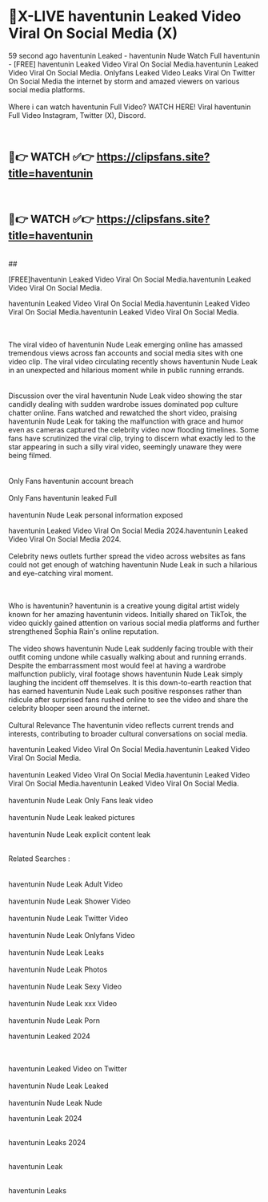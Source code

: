 # 🔴X-LIVE haventunin Leaked Video Viral On Social Media (X)<br>


59 second ago haventunin Leaked  - haventunin Nude  Watch Full haventunin - [FREE] haventunin Leaked Video Viral On Social Media.haventunin Leaked Video Viral On Social Media.   Onlyfans Leaked Video Leaks Viral On Twitter On Social Media the internet by storm and amazed viewers on various social media platforms. <br><br>
Where i can watch haventunin Full Video? WATCH HERE! Viral haventunin Full Video Instagram, Twitter (X), Discord. <br>


 <br>

##  🔴👉 WATCH ✅👉  <a href="https://clipsfans.site?title=haventunin&ref=git">https://clipsfans.site?title=haventunin</a> <br>
  <br>

##  🔴👉 WATCH ✅👉  <a href="https://clipsfans.site?title=haventunin&ref=git">https://clipsfans.site?title=haventunin</a> <br>
  <br>
  ##



[FREE]haventunin Leaked Video Viral On Social Media.haventunin Leaked Video Viral On Social Media. <br>

haventunin Leaked Video Viral On Social Media.haventunin Leaked Video Viral On Social Media.haventunin Leaked Video Viral On Social Media. <br>


  <br>

  <br>
The viral video of haventunin Nude Leak emerging online has amassed tremendous views across fan accounts and social media sites with one video clip. The viral video circulating recently shows haventunin Nude Leak in an unexpected and hilarious moment while in public running errands.<br>
<br>


<br>
Discussion over the viral haventunin Nude Leak video showing the star candidly dealing with sudden wardrobe issues dominated pop culture chatter online. Fans watched and rewatched the short video, praising haventunin Nude Leak for taking the malfunction with grace and humor even as cameras captured the celebrity video now flooding timelines. Some fans have scrutinized the viral clip, trying to discern what exactly led to the star appearing in such a silly viral video, seemingly unaware they were being filmed.<br>
<br>
<br> 
Only Fans haventunin account breach<br>
<br>
Only Fans haventunin leaked Full <br>
<br>
haventunin Nude Leak personal information exposed<br>

haventunin Leaked Video Viral On Social Media 2024.haventunin Leaked Video Viral On Social Media 2024. <br>
<br>
Celebrity news outlets further spread the video across websites as fans could not get enough of watching haventunin Nude Leak in such a hilarious and eye-catching viral moment.<br>
<br>

<br>
Who is haventunin? haventunin is a creative young digital artist widely known for her amazing haventunin videos. Initially shared on TikTok, the video quickly gained attention on various social media platforms and further strengthened Sophia Rain's online reputation.<br>
<br>
The video shows haventunin Nude Leak suddenly facing trouble with their outfit coming undone while casually walking about and running errands. Despite the embarrassment most would feel at having a wardrobe malfunction publicly, viral footage shows haventunin Nude Leak simply laughing the incident off themselves. It is this down-to-earth reaction that has earned haventunin Nude Leak such positive responses rather than ridicule after surprised fans rushed online to see the video and share the celebrity blooper seen around the internet.<br>
<br>
Cultural Relevance The haventunin video reflects current trends and interests, contributing to broader cultural conversations on social media.<br>

haventunin Leaked Video Viral On Social Media.haventunin Leaked Video Viral On Social Media.<br>
<br>
haventunin Leaked Video Viral On Social Media.haventunin Leaked Video Viral On Social Media.haventunin Leaked Video Viral On Social Media.<br>
<br>
haventunin Nude Leak Only Fans leak video<br>
<br>
haventunin Nude Leak leaked pictures<br>
<br>
haventunin Nude Leak explicit content leak<br>


<br>
Related Searches :<br>
<br>

<br>
haventunin Nude Leak Adult Video<br>
<br>
haventunin Nude Leak Shower Video<br>
<br>
haventunin Nude Leak Twitter Video<br>
<br>
haventunin Nude Leak Onlyfans Video<br>
<br>
haventunin Nude Leak Leaks<br>
<br>
haventunin Nude Leak Photos<br>

<br>
haventunin Nude Leak Sexy Video<br>
<br>
haventunin Nude Leak xxx Video<br>
<br>
haventunin Nude Leak Porn<br>

haventunin  Leaked 2024 <br> <br>
<br>

haventunin Leaked Video on Twitter <br>
<br>
haventunin Nude Leak Leaked<br>
<br>
haventunin Nude Leak Nude<br>


haventunin  Leak 2024 <br> <br>



haventunin  Leaks 2024 <br> <br>



 
haventunin  Leak<br> <br>



haventunin  Leaks<br> <br>





</p>




 



</p>











